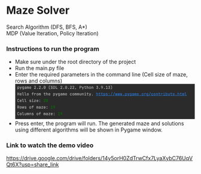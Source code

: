 # Maze Solver
Search Algorithm (DFS, BFS, A*)  
MDP (Value Iteration, Policy Iteration)  
### Instructions to run the program
* Make sure under the root directory of the project
* Run the main.py file
* Enter the required parameters in the command line (Cell size of maze, rows and columns)
![command line](./img.png)
* Press enter, the program will run. The generated maze and solutions using different algorithms will be shown in Pygame window.
### Link to watch the demo video
https://drive.google.com/drive/folders/14y5orH0ZdTrwCfx7LyaXybC76UqVQt6X?usp=share_link